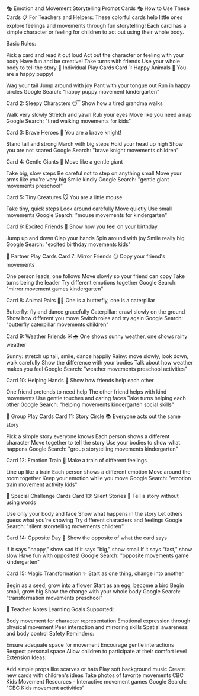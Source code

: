 🎭 Emotion and Movement Storytelling Prompt Cards 🎭
How to Use These Cards 📋
For Teachers and Helpers:
These colorful cards help little ones explore feelings and movements through fun storytelling! Each card has a simple character or feeling for children to act out using their whole body.

Basic Rules:

Pick a card and read it out loud
Act out the character or feeling with your body
Have fun and be creative!
Take turns with friends
Use your whole body to tell the story
🌟 Individual Play Cards
Card 1: Happy Animals 🐶
You are a happy puppy!

Wag your tail
Jump around with joy
Pant with your tongue out
Run in happy circles
Google Search: "happy puppy movement kindergarten"

Card 2: Sleepy Characters 😴
Show how a tired grandma walks

Walk very slowly
Stretch and yawn
Rub your eyes
Move like you need a nap
Google Search: "tired walking movements for kids"

Card 3: Brave Heroes 🦸
You are a brave knight!

Stand tall and strong
March with big steps
Hold your head up high
Show you are not scared
Google Search: "brave knight movements children"

Card 4: Gentle Giants 🐘
Move like a gentle giant

Take big, slow steps
Be careful not to step on anything small
Move your arms like you're very big
Smile kindly
Google Search: "gentle giant movements preschool"

Card 5: Tiny Creatures 🐭
You are a little mouse

Take tiny, quick steps
Look around carefully
Move quietly
Use small movements
Google Search: "mouse movements for kindergarten"

Card 6: Excited Friends 🎉
Show how you feel on your birthday

Jump up and down
Clap your hands
Spin around with joy
Smile really big
Google Search: "excited birthday movements kids"

👫 Partner Play Cards
Card 7: Mirror Friends 🪞
Copy your friend's movements

One person leads, one follows
Move slowly so your friend can copy
Take turns being the leader
Try different emotions together
Google Search: "mirror movement games kindergarten"

Card 8: Animal Pairs 🦋🐛
One is a butterfly, one is a caterpillar

Butterfly: fly and dance gracefully
Caterpillar: crawl slowly on the ground
Show how different you move
Switch roles and try again
Google Search: "butterfly caterpillar movements children"

Card 9: Weather Friends ☀️🌧️
One shows sunny weather, one shows rainy weather

Sunny: stretch up tall, smile, dance happily
Rainy: move slowly, look down, walk carefully
Show the difference with your bodies
Talk about how weather makes you feel
Google Search: "weather movements preschool activities"

Card 10: Helping Hands 🤝
Show how friends help each other

One friend pretends to need help
The other friend helps with kind movements
Use gentle touches and caring faces
Take turns helping each other
Google Search: "helping movements kindergarten social skills"

🎪 Group Play Cards
Card 11: Story Circle 📚
Everyone acts out the same story

Pick a simple story everyone knows
Each person shows a different character
Move together to tell the story
Use your bodies to show what happens
Google Search: "group storytelling movements kindergarten"

Card 12: Emotion Train 🚂
Make a train of different feelings

Line up like a train
Each person shows a different emotion
Move around the room together
Keep your emotion while you move
Google Search: "emotion train movement activity kids"

🌈 Special Challenge Cards
Card 13: Silent Stories 🤫
Tell a story without using words

Use only your body and face
Show what happens in the story
Let others guess what you're showing
Try different characters and feelings
Google Search: "silent storytelling movements children"

Card 14: Opposite Day 🔄
Show the opposite of what the card says

If it says "happy," show sad
If it says "big," show small
If it says "fast," show slow
Have fun with opposites!
Google Search: "opposite movements game kindergarten"

Card 15: Magic Transformation ✨
Start as one thing, change into another

Begin as a seed, grow into a flower
Start as an egg, become a bird
Begin small, grow big
Show the change with your whole body
Google Search: "transformation movements preschool"

📝 Teacher Notes
Learning Goals Supported:

Body movement for character representation
Emotional expression through physical movement
Peer interaction and mirroring skills
Spatial awareness and body control
Safety Reminders:

Ensure adequate space for movement
Encourage gentle interactions
Respect personal space
Allow children to participate at their comfort level
Extension Ideas:

Add simple props like scarves or hats
Play soft background music
Create new cards with children's ideas
Take photos of favorite movements
CBC Kids Movement Resources - Interactive movement games
Google Search: "CBC Kids movement activities"

